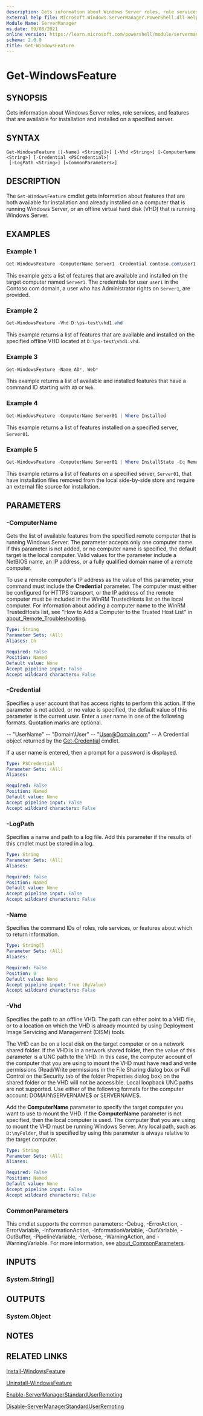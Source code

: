 ```yaml
---
description: Gets information about Windows Server roles, role services, and features that are available for installation and installed on a specified server.
external help file: Microsoft.Windows.ServerManager.PowerShell.dll-Help.xml
Module Name: ServerManager
ms.date: 09/08/2021
online version: https://learn.microsoft.com/powershell/module/servermanager/get-windowsfeature?view=windowsserver2022-ps&wt.mc_id=ps-gethelp
schema: 2.0.0
title: Get-WindowsFeature
---
```


# Get-WindowsFeature

## SYNOPSIS

Gets information about Windows Server roles, role services, and features that are available for
installation and installed on a specified server.

## SYNTAX

```
Get-WindowsFeature [[-Name] <String[]>] [-Vhd <String>] [-ComputerName <String>] [-Credential <PSCredential>]
 [-LogPath <String>] [<CommonParameters>]
```

## DESCRIPTION

The `Get-WindowsFeature` cmdlet gets information about features that are both available for
installation and already installed on a computer that is running Windows Server, or an offline
virtual hard disk (VHD) that is running Windows Server.

## EXAMPLES

### Example 1

```powershell
Get-WindowsFeature -ComputerName Server1 -Credential contoso.com\user1
```

This example gets a list of features that are available and installed on the target computer named `Server1`.
The credentials for user `user1` in the Contoso.com domain, a user who has Administrator rights on `Server1`, are provided.

### Example 2

```powershell
Get-WindowsFeature -Vhd D:\ps-test\vhd1.vhd
```

This example returns a list of features that are available and installed on the specified offline
VHD located at `D:\ps-test\vhd1.vhd`.

### Example 3

```powershell
Get-WindowsFeature -Name AD*, Web*
```

This example returns a list of available and installed features that have a command ID starting with
`AD` or `Web`.

### Example 4

```powershell
Get-WindowsFeature -ComputerName Server01 | Where Installed
```

This example returns a list of features installed on a specified server, `Server01`.

### Example 5

```powershell
Get-WindowsFeature -ComputerName Server01 | Where InstallState -Eq Removed
```

This example returns a list of features on a specified server, `Server01`, that have installation
files removed from the local side-by-side store and require an external file source for
installation.

## PARAMETERS

### -ComputerName

Gets the list of available features from the specified remote computer that is running Windows
Server. The parameter accepts only one computer name. If this parameter is not added, or no computer
name is specified, the default target is the local computer. Valid values for the parameter include
a NetBIOS name, an IP address, or a fully qualified domain name of a remote computer.

To use a remote computer's IP address as the value of this parameter, your command must include the
**Credential** parameter. The computer must either be configured for HTTPS transport, or the IP
address of the remote computer must be included in the WinRM TrustedHosts list on the local
computer. For information about adding a computer name to the WinRM TrustedHosts list, see "How to
Add a Computer to the Trusted Host List" in
[about_Remote_Troubleshooting](https://go.microsoft.com/fwlink/p/?LinkID=135188).

```yaml
Type: String
Parameter Sets: (All)
Aliases: Cn

Required: False
Position: Named
Default value: None
Accept pipeline input: False
Accept wildcard characters: False
```

### -Credential

Specifies a user account that has access rights to perform this action. If the parameter is not
added, or no value is specified, the default value of this parameter is the current user. Enter a
user name in one of the following formats. Quotation marks are optional.

-- "UserName"
-- "Domain\User"
-- "User@Domain.com"
-- A Credential object returned by the [Get-Credential](https://go.microsoft.com/fwlink/p/?LinkID=113311) cmdlet.

If a user name is entered, then a prompt for a password is displayed.

```yaml
Type: PSCredential
Parameter Sets: (All)
Aliases: 

Required: False
Position: Named
Default value: None
Accept pipeline input: False
Accept wildcard characters: False
```

### -LogPath

Specifies a name and path to a log file.
Add this parameter if the results of this cmdlet must be stored in a log.

```yaml
Type: String
Parameter Sets: (All)
Aliases: 

Required: False
Position: Named
Default value: None
Accept pipeline input: False
Accept wildcard characters: False
```

### -Name

Specifies the command IDs of roles, role services, or features about which to return information.

```yaml
Type: String[]
Parameter Sets: (All)
Aliases: 

Required: False
Position: 0
Default value: None
Accept pipeline input: True (ByValue)
Accept wildcard characters: False
```

### -Vhd

Specifies the path to an offline VHD. The path can either point to a VHD file, or to a location on
which the VHD is already mounted by using Deployment Image Servicing and Management (DISM) tools.

The VHD can be on a local disk on the target computer or on a network shared folder. If the VHD is
in a network shared folder, then the value of this parameter is a UNC path to the VHD. In this case,
the computer account of the computer that you are using to mount the VHD must have read and write
permissions (Read/Write permissions in the File Sharing dialog box or Full Control on the Security
tab of the folder Properties dialog box) on the shared folder or the VHD will not be accessible.
Local loopback UNC paths are not supported. Use either of the following formats for the computer
account: DOMAIN\SERVERNAME$ or SERVERNAME$.

Add the **ComputerName** parameter to specify the target computer you want to use to mount the VHD.
If the **ComputerName** parameter is not specified, then the local computer is used. The computer
that you are using to mount the VHD must be running Windows Server. Any local path, such as
`D:\myFolder`, that is specified by using this parameter is always relative to the target computer.

```yaml
Type: String
Parameter Sets: (All)
Aliases: 

Required: False
Position: Named
Default value: None
Accept pipeline input: False
Accept wildcard characters: False
```

### CommonParameters

This cmdlet supports the common parameters: -Debug, -ErrorAction, -ErrorVariable,
-InformationAction, -InformationVariable, -OutVariable, -OutBuffer, -PipelineVariable, -Verbose,
-WarningAction, and -WarningVariable. For more information, see
[about_CommonParameters](https://go.microsoft.com/fwlink/?LinkID=113216).

## INPUTS

### System.String[]

## OUTPUTS

### System.Object

## NOTES

## RELATED LINKS

[Install-WindowsFeature](./Install-WindowsFeature.md)

[Uninstall-WindowsFeature](./Uninstall-WindowsFeature.md)

[Enable-ServerManagerStandardUserRemoting](./Enable-ServerManagerStandardUserRemoting.md)

[Disable-ServerManagerStandardUserRemoting](./Disable-ServerManagerStandardUserRemoting.md)
